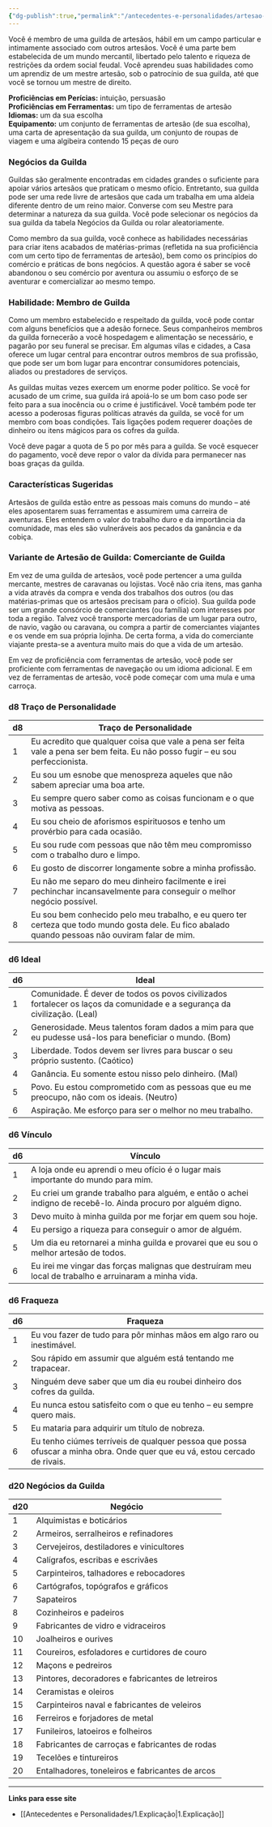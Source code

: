 ```yaml
---
{"dg-publish":true,"permalink":"/antecedentes-e-personalidades/artesao-de-guilda/","created":"2024-08-17T10:43:58.676-03:00","updated":"2024-07-28T22:22:34.122-03:00"}
---
```


Você é membro de uma guilda de artesãos, hábil em um campo particular e intimamente associado com outros artesãos. Você é uma parte bem estabelecida de um mundo mercantil, libertado pelo talento e riqueza de restrições da ordem social feudal. Você aprendeu suas habilidades como um aprendiz de um mestre artesão, sob o patrocínio de sua guilda, até que você se tornou um mestre de direito.

**Proficiências em Perícias:** intuição, persuasão  
**Proficiências em Ferramentas:** um tipo de ferramentas de artesão  
**Idiomas:** um da sua escolha  
**Equipamento:** um conjunto de ferramentas de artesão (de sua escolha), uma carta de apresentação da sua guilda, um conjunto de roupas de viagem e uma algibeira contendo 15 peças de ouro

### Negócios da Guilda
Guildas são geralmente encontradas em cidades grandes o suficiente para apoiar vários artesãos que praticam o mesmo ofício. Entretanto, sua guilda pode ser uma rede livre de artesãos que cada um trabalha em uma aldeia diferente dentro de um reino maior. Converse com seu Mestre para determinar a natureza da sua guilda. Você pode selecionar os negócios da sua guilda da tabela Negócios da Guilda ou rolar aleatoriamente.

Como membro da sua guilda, você conhece as habilidades necessárias para criar itens acabados de matérias-primas (refletida na sua proficiência com um certo tipo de ferramentas de artesão), bem como os princípios do comércio e práticas de bons negócios. A questão agora é saber se você abandonou o seu comércio por aventura ou assumiu o esforço de se aventurar e comercializar ao mesmo tempo.

### Habilidade: Membro de Guilda
Como um membro estabelecido e respeitado da guilda, você pode contar com alguns benefícios que a adesão fornece. Seus companheiros membros da guilda fornecerão a você hospedagem e alimentação se necessário, e pagarão por seu funeral se precisar. Em algumas vilas e cidades, a Casa oferece um lugar central para encontrar outros membros de sua profissão, que pode ser um bom lugar para encontrar consumidores potenciais, aliados ou prestadores de serviços.

As guildas muitas vezes exercem um enorme poder político. Se você for acusado de um crime, sua guilda irá apoiá-lo se um bom caso pode ser feito para a sua inocência ou o crime é justificável. Você também pode ter acesso a poderosas figuras políticas através da guilda, se você for um membro com boas condições. Tais ligações podem requerer doações de dinheiro ou itens mágicos para os cofres da guilda.

Você deve pagar a quota de 5 po por mês para a guilda. Se você esquecer do pagamento, você deve repor o valor da dívida para permanecer nas boas graças da guilda.

### Características Sugeridas
Artesãos de guilda estão entre as pessoas mais comuns do mundo – até eles aposentarem suas ferramentas e assumirem uma carreira de aventuras. Eles entendem o valor do trabalho duro e da importância da comunidade, mas eles são vulneráveis aos pecados da ganância e da cobiça.

### Variante de Artesão de Guilda: Comerciante de Guilda
Em vez de uma guilda de artesãos, você pode pertencer a uma guilda mercante, mestres de caravanas ou lojistas. Você não cria itens, mas ganha a vida através da compra e venda dos trabalhos dos outros (ou das matérias-primas que os artesãos precisam para o ofício). Sua guilda pode ser um grande consórcio de comerciantes (ou família) com interesses por toda a região. Talvez você transporte mercadorias de um lugar para outro, de navio, vagão ou caravana, ou compra a partir de comerciantes viajantes e os vende em sua própria lojinha. De certa forma, a vida do comerciante viajante presta-se a aventura muito mais do que a vida de um artesão.

Em vez de proficiência com ferramentas de artesão, você pode ser proficiente com ferramentas de navegação ou um idioma adicional. E em vez de ferramentas de artesão, você pode começar com uma mula e uma carroça.

### d8 Traço de Personalidade

| d8  | Traço de Personalidade                                                                                                                             |
| --- | -------------------------------------------------------------------------------------------------------------------------------------------------- |
| 1   | Eu acredito que qualquer coisa que vale a pena ser feita vale a pena ser bem feita. Eu não posso fugir – eu sou perfeccionista.                    |
| 2   | Eu sou um esnobe que menospreza aqueles que não sabem apreciar uma boa arte.                                                                       |
| 3   | Eu sempre quero saber como as coisas funcionam e o que motiva as pessoas.                                                                          |
| 4   | Eu sou cheio de aforismos espirituosos e tenho um provérbio para cada ocasião.                                                                     |
| 5   | Eu sou rude com pessoas que não têm meu compromisso com o trabalho duro e limpo.                                                                   |
| 6   | Eu gosto de discorrer longamente sobre a minha profissão.                                                                                          |
| 7   | Eu não me separo do meu dinheiro facilmente e irei pechinchar incansavelmente para conseguir o melhor negócio possível.                            |
| 8   | Eu sou bem conhecido pelo meu trabalho, e eu quero ter certeza que todo mundo gosta dele. Eu fico abalado quando pessoas não ouviram falar de mim. |

### d6 Ideal

| d6  | Ideal                                                                                                                    |
| --- | ------------------------------------------------------------------------------------------------------------------------ |
| 1   | Comunidade. É dever de todos os povos civilizados fortalecer os laços da comunidade e a segurança da civilização. (Leal) |
| 2   | Generosidade. Meus talentos foram dados a mim para que eu pudesse usá-los para beneficiar o mundo. (Bom)                 |
| 3   | Liberdade. Todos devem ser livres para buscar o seu próprio sustento. (Caótico)                                          |
| 4   | Ganância. Eu somente estou nisso pelo dinheiro. (Mal)                                                                    |
| 5   | Povo. Eu estou comprometido com as pessoas que eu me preocupo, não com os ideais. (Neutro)                               |
| 6   | Aspiração. Me esforço para ser o melhor no meu trabalho.                                                                 |

### d6 Vínculo

| d6  | Vínculo                                                                                                        |
| --- | -------------------------------------------------------------------------------------------------------------- |
| 1   | A loja onde eu aprendi o meu ofício é o lugar mais importante do mundo para mim.                               |
| 2   | Eu criei um grande trabalho para alguém, e então o achei indigno de recebê-lo. Ainda procuro por alguém digno. |
| 3   | Devo muito à minha guilda por me forjar em quem sou hoje.                                                      |
| 4   | Eu persigo a riqueza para conseguir o amor de alguém.                                                          |
| 5   | Um dia eu retornarei a minha guilda e provarei que eu sou o melhor artesão de todos.                           |
| 6   | Eu irei me vingar das forças malignas que destruíram meu local de trabalho e arruinaram a minha vida.          |

### d6 Fraqueza

| d6 | Fraqueza                                                                                                                    |
|----|-----------------------------------------------------------------------------------------------------------------------------|
| 1  | Eu vou fazer de tudo para pôr minhas mãos em algo raro ou inestimável.                                                      |
| 2  | Sou rápido em assumir que alguém está tentando me trapacear.                                                                 |
| 3  | Ninguém deve saber que um dia eu roubei dinheiro dos cofres da guilda.                                                         |
| 4  | Eu nunca estou satisfeito com o que eu tenho – eu sempre quero mais.                                                         |
| 5  | Eu mataria para adquirir um título de nobreza.                                                                                |
| 6  | Eu tenho ciúmes terríveis de qualquer pessoa que possa ofuscar a minha obra. Onde quer que eu vá, estou cercado de rivais. |

### d20 Negócios da Guilda

| d20 | Negócio                                                                                  |
|-----|------------------------------------------------------------------------------------------|
| 1   | Alquimistas e boticários                                                                  |
| 2   | Armeiros, serralheiros e refinadores                                                       |
| 3   | Cervejeiros, destiladores e vinicultores                                                   |
| 4   | Calígrafos, escribas e escrivães                                                           |
| 5   | Carpinteiros, talhadores e rebocadores                                                     |
| 6   | Cartógrafos, topógrafos e gráficos                                                         |
| 7   | Sapateiros                                                                               |
| 8   | Cozinheiros e padeiros                                                                    |
| 9   | Fabricantes de vidro e vidraceiros                                                          |
| 10  | Joalheiros e ourives                                                                       |
| 11  | Coureiros, esfoladores e curtidores de couro                                              |
| 12  | Maçons e pedreiros                                                                        |
| 13  | Pintores, decoradores e fabricantes de letreiros                                          |
| 14  | Ceramistas e oleiros                                                                       |
| 15  | Carpinteiros naval e fabricantes de veleiros                                               |
| 16  | Ferreiros e forjadores de metal                                                            |
| 17  | Funileiros, latoeiros e folheiros                                                           |
| 18  | Fabricantes de carroças e fabricantes de rodas                                           |
| 19  | Tecelões e tintureiros                                                                    |
| 20  | Entalhadores, toneleiros e fabricantes de arcos                                           |
___
**Links para esse site**
- [[Antecedentes e Personalidades/1.Explicação\|1.Explicação]]